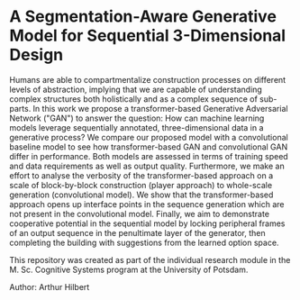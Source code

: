 # A Segmentation-Aware Generative Model for Sequential 3-Dimensional Design

Humans are able to compartmentalize construction processes on different levels of abstraction, implying that we are capable of understanding complex structures both holistically and as a complex sequence of sub-parts. In this work we propose a transformer-based Generative Adversarial Network ("GAN") to answer the question: How can machine learning models leverage sequentially annotated, three-dimensional data in a generative process? We compare our proposed model with a convolutional baseline model to see how transformer-based GAN and convolutional GAN differ in performance. Both models are assessed in terms of training speed and data requirements as well as output quality. Furthermore, we make an effort to analyse the verbosity of the transformer-based approach on a scale of block-by-block construction (player approach) to whole-scale generation (convolutional model). We show that the transformer-based approach opens up interface points in the sequence generation which are not present in the convolutional model. Finally, we aim to demonstrate cooperative potential in the sequential model by locking peripheral frames of an output sequence in the penultimate layer of the generator, then completing the building with suggestions from the learned option space.

This repository was created as part of the individual research module in the M. Sc. Cognitive Systems program at the University of Potsdam.

Author: Arthur Hilbert
